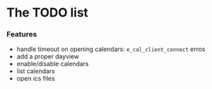 The TODO list
==============

### Features

* handle timeout on opening calendars: `e_cal_client_connect` erros
* add a proper dayview
* enable/disable calendars
* list calendars
* open ics files
